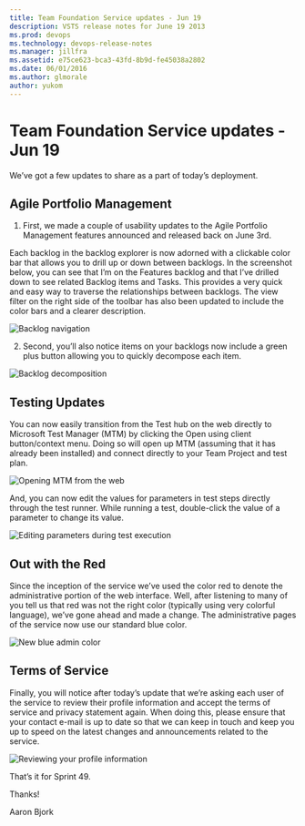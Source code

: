 ```yaml
---
title: Team Foundation Service updates - Jun 19
description: VSTS release notes for June 19 2013
ms.prod: devops
ms.technology: devops-release-notes
ms.manager: jillfra
ms.assetid: e75ce623-bca3-43fd-8b9d-fe45038a2802
ms.date: 06/01/2016
ms.author: glmorale
author: yukom
---
```


# Team Foundation Service updates - Jun 19

We’ve got a few updates to share as a part of today’s deployment.

## Agile Portfolio Management

1. First, we made a couple of usability updates to the Agile Portfolio Management features announced and released back on June 3rd. 

Each backlog in the backlog explorer is now adorned with a clickable color bar that allows you to drill up or down between backlogs. In the screenshot below, you can see that I’m on the Features backlog and that I’ve drilled down to see related Backlog items and Tasks. This provides a very quick and easy way to traverse the relationships between backlogs. The view filter on the right side of the toolbar has also been updated to include the color bars and a clearer description.

![Backlog navigation](_img/6_19_01.png)

2. Second, you’ll also notice items on your backlogs now include a green plus button allowing you to quickly decompose each item.

![Backlog decomposition](_img/6_19_02.png)

## Testing Updates

You can now easily transition from the Test hub on the web directly to Microsoft Test Manager (MTM) by clicking the Open using client button/context menu. Doing so will open up MTM (assuming that it has already been installed) and connect directly to your Team Project and test plan.

![Opening MTM from the web](_img/6_19_03.png)

And, you can now edit the values for parameters in test steps directly through the test runner.  While running a test, double-click the value of a parameter to change its value.

![Editing parameters during test execution](_img/6_19_04.png)

## Out with the Red

Since the inception of the service we’ve used the color red to denote the administrative portion of the web interface.  Well, after listening to many of you tell us that red was not the right color (typically using very colorful language), we’ve gone ahead and made a change. The administrative pages of the service now use our standard blue color.

![New blue admin color](_img/6_19_05.png)

## Terms of Service

Finally, you will notice after today’s update that we’re asking each user of the service to review their profile information and accept the terms of service and privacy statement again. When doing this, please ensure that your contact e-mail is up to date so that we can keep in touch and keep you up to speed on the latest changes and announcements related to the service.

![Reviewing your profile information](_img/6_19_06.png)

That’s it for Sprint 49.

Thanks! 

Aaron Bjork
